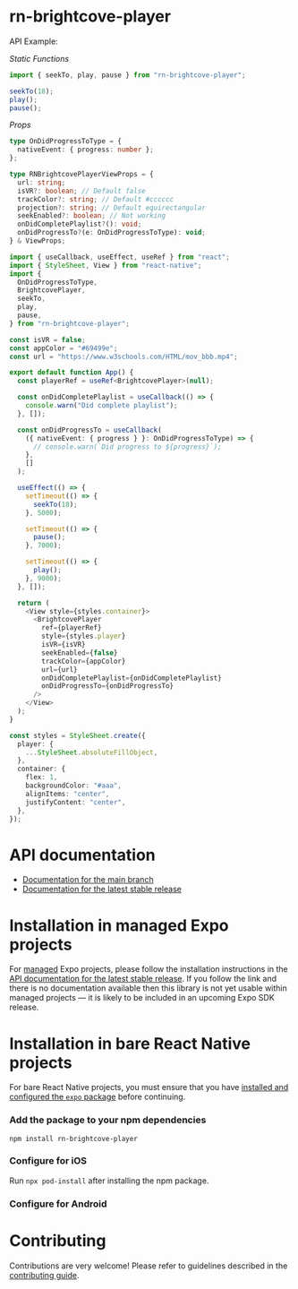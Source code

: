 # rn-brightcove-player

API Example:

_Static Functions_

```ts
import { seekTo, play, pause } from "rn-brightcove-player";

seekTo(18);
play();
pause();
```

_Props_

```ts
type OnDidProgressToType = {
  nativeEvent: { progress: number };
};

type RNBrightcovePlayerViewProps = {
  url: string;
  isVR?: boolean; // Default false
  trackColor?: string; // Default #cccccc
  projection?: string; // Default equirectangular
  seekEnabled?: boolean; // Not working
  onDidCompletePlaylist?(): void;
  onDidProgressTo?(e: OnDidProgressToType): void;
} & ViewProps;
```

```ts
import { useCallback, useEffect, useRef } from "react";
import { StyleSheet, View } from "react-native";
import {
  OnDidProgressToType,
  BrightcovePlayer,
  seekTo,
  play,
  pause,
} from "rn-brightcove-player";

const isVR = false;
const appColor = "#69499e";
const url = "https://www.w3schools.com/HTML/mov_bbb.mp4";

export default function App() {
  const playerRef = useRef<BrightcovePlayer>(null);

  const onDidCompletePlaylist = useCallback(() => {
    console.warn("Did complete playlist");
  }, []);

  const onDidProgressTo = useCallback(
    ({ nativeEvent: { progress } }: OnDidProgressToType) => {
      // console.warn(`Did progress to ${progress}`);
    },
    []
  );

  useEffect(() => {
    setTimeout(() => {
      seekTo(18);
    }, 5000);

    setTimeout(() => {
      pause();
    }, 7000);

    setTimeout(() => {
      play();
    }, 9000);
  }, []);

  return (
    <View style={styles.container}>
      <BrightcovePlayer
        ref={playerRef}
        style={styles.player}
        isVR={isVR}
        seekEnabled={false}
        trackColor={appColor}
        url={url}
        onDidCompletePlaylist={onDidCompletePlaylist}
        onDidProgressTo={onDidProgressTo}
      />
    </View>
  );
}

const styles = StyleSheet.create({
  player: {
    ...StyleSheet.absoluteFillObject,
  },
  container: {
    flex: 1,
    backgroundColor: "#aaa",
    alignItems: "center",
    justifyContent: "center",
  },
});
```

# API documentation

- [Documentation for the main branch](https://github.com/expo/expo/blob/main/docs/pages/versions/unversioned/sdk/rn-brightcove-player.md)
- [Documentation for the latest stable release](https://docs.expo.dev/versions/latest/sdk/rn-brightcove-player/)

# Installation in managed Expo projects

For [managed](https://docs.expo.dev/versions/latest/introduction/managed-vs-bare/) Expo projects, please follow the installation instructions in the [API documentation for the latest stable release](#api-documentation). If you follow the link and there is no documentation available then this library is not yet usable within managed projects &mdash; it is likely to be included in an upcoming Expo SDK release.

# Installation in bare React Native projects

For bare React Native projects, you must ensure that you have [installed and configured the `expo` package](https://docs.expo.dev/bare/installing-expo-modules/) before continuing.

### Add the package to your npm dependencies

```
npm install rn-brightcove-player
```

### Configure for iOS

Run `npx pod-install` after installing the npm package.

### Configure for Android

# Contributing

Contributions are very welcome! Please refer to guidelines described in the [contributing guide](https://github.com/expo/expo#contributing).
